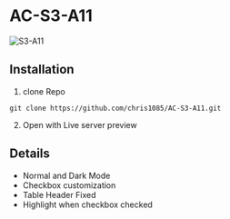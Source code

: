 # AC-S3-A11
![S3-A11](https://github.com/chris1085/AC-S3-A11/blob/main/images/S3-A11.png)
## Installation

1. clone Repo
```
git clone https://github.com/chris1085/AC-S3-A11.git
```
2. Open with Live server preview

## Details
* Normal and Dark Mode
* Checkbox customization
* Table Header Fixed
* Highlight when checkbox checked  